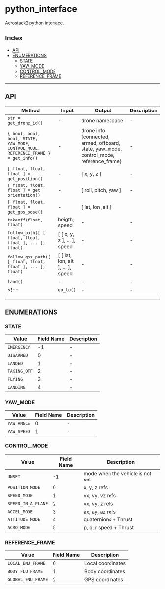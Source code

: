 # python_interface

Aerostack2 python interface.

## Index
- [API](#api)
- [ENUMERATIONS](#enumerations)
    - [STATE](#state)
    - [YAW_MODE](#yawmode)
    - [CONTROL_MODE](#controlmode)
    - [REFERENCE_FRAME](#referenceframe)

----
## API

| Method | Input | Output | Description |
| --- | --- | --- | --- |
| `str = get_drone_id()` | - | drone namespace | - |
| `{ bool, bool, bool, STATE, YAW_MODE, CONTROL_MODE, REFERENCE_FRAME } = get_info()` | - | drone info {connected, armed, offboard, state, yaw_mode, control_mode, reference_frame} | - |
| `[ float, float, float ] = get_position()` | - | [ x, y, z ] | - |
| `[ float, float, float ] = get orientation()` | - | [ roll, pitch, yaw ] | - |
| `[ float, float, float ] = get_gps_pose()` | - | [ lat, lon ,alt ] |
| `takeoff(float, float)` | heigth, speed | - | - |
| `follow_path([ [ float, float, float ], ... ], float)` | [ [ x, y, z ], ... ], speed | - | - |
| `follow_gps_path([ [ float, float, float ], ... ], float)` | [ [ lat, lon, alt ], ... ], speed | - | - |
| `land()` | - | - | - |
<!-- | `go_to()` | - | - | -->

----
## ENUMERATIONS

### STATE

| Value | Field Name | Description |
| --- | --- | --- |
| `EMERGENCY` | -1 | - |
| `DISARMED` | 0 | - |
| `LANDED` | 1 | - |
| `TAKING_OFF` | 2 | - |
| `FLYING` | 3 | - |
| `LANDING` | 4 | - |

### YAW_MODE

| Value | Field Name | Description |
| --- | --- | --- |
| `YAW_ANGLE` | 0 | - |
| `YAW_SPEED` | 1 | - |

### CONTROL_MODE

| Value | Field Name | Description |
| --- | --- | --- |
| `UNSET` | -1 | mode when the vehicle is not set |
| `POSITION_MODE` | 0 | x, y, z refs |
| `SPEED_MODE` | 1 | vx, vy, vz refs |
| `SPEED_IN_A_PLANE` | 2 | vx, vy, z refs |
| `ACCEL_MODE` | 3 | ax, ay, az refs |
| `ATTITUDE_MODE` | 4 | quaternions + Thrust  |
| `ACRO_MODE` | 5 | p, q, r speed + Thrust  |

### REFERENCE_FRAME

| Value | Field Name | Description |
| --- | --- | --- |
| `LOCAL_ENU_FRAME` | 0 | Local coordinates |
| `BODY_FLU_FRAME` | 1 | Body coordinates |
| `GLOBAL_ENU_FRAME` | 2 | GPS coordinates |